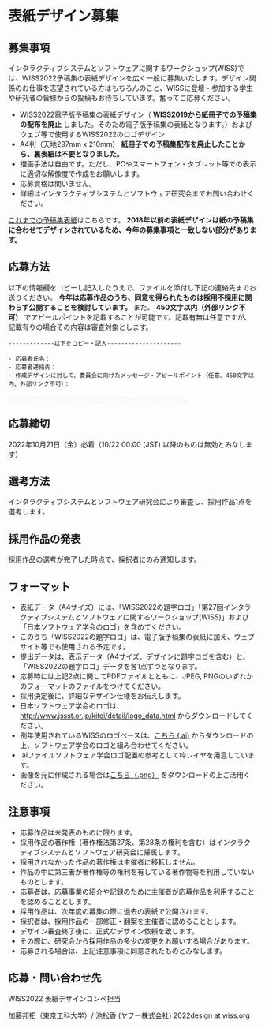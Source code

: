 # 表紙デザイン募集

## 募集事項

インタラクティブシステムとソフトウェアに関するワークショップ(WISS)では、WISS2022予稿集の表紙デザインを広く一般に募集いたします。デザイン関係のお仕事を志望されている方はもちろんのこと、WISSに登壇・参加する学生や研究者の皆様からの投稿もお待ちしています。奮ってご応募ください。

- WISS2022電子版予稿集の表紙デザイン（ __WISS2019から紙冊子での予稿集の配布を廃止__ しました。そのため電子版予稿集の表紙となります。）およびウェブ等で使用するWISS2022のロゴデザイン
- A4判（天地297mm x 210mm） __紙冊子での予稿集配布を廃止したことから、裏表紙は不要となりました。__
- 描画手法は自由です。ただし、PCやスマートフォン・タブレット等での表示に適切な解像度で作成をお願いします。
- 応募資格は問いません。
- 詳細はインタラクティブシステムとソフトウェア研究会までお問い合わせください。

[これまでの予稿集表紙](./archive)はこちらです。 __2018年以前の表紙デザインは紙の予稿集に合わせてデザインされているため、今年の募集事項と一致しない部分があります。__

## 応募方法

以下の情報欄をコピーし記入したうえで、ファイルを添付し下記の連絡先までお送りください。 __今年は応募作品のうち、同意を得られたものは採用不採用に関わらず公開することを検討しています。__
また、 __450文字以内（外部リンク不可）__ でアピールポイントを記載することが可能です。記載有無は任意ですが、記載有りの場合その内容は審査対象とします。

```
-------------以下をコピー・記入---------------------

- 応募者氏名：
- 応募者連絡先：
- 作成デザインに対して、委員会に向けたメッセージ・アピールポイント（任意、450文字以内、外部リンク不可）：

---------------------------------------------------
```

## 応募締切

2022年10月21日（金）必着（10/22 00:00 (JST) 以降のものは無効とみなします）

## 選考方法

インタラクティブシステムとソフトウェア研究会により審査し、採用作品1点を選考します。



## 採用作品の発表

採用作品の選考が完了した時点で、採択者にのみ通知します。

## フォーマット

- 表紙データ（A4サイズ）には、「WISS2022の題字ロゴ」「第27回インタラクティブシステムとソフトウェアに関するワークショップ(WISS)」および「日本ソフトウェア学会のロゴ」を含めてください。
- このうち「WISS2022の題字ロゴ」は、電子版予稿集の表紙に加え、ウェブサイト等でも使用される予定です。
- 提出データは、表示データ（A4サイズ、デザインに題字ロゴを含む）と、「WISS2022の題字ロゴ」データを各1点ずつとなります。
- 応募時には上記2点に関してPDFファイルとともに、JPEG, PNGのいずれかのフォーマットのファイルをつけてください。
- 採用決定後に、詳細なデザイン仕様をお伝えします。
- 日本ソフトウェア学会のロゴは、 <http://www.jssst.or.jp/kitei/detail/logo_data.html> からダウンロードしてください。
- 例年使用されているWISSのロゴベースは、[こちら (.ai)](./downloads/wiss_logo_template.ai) からダウンロードの上、ソフトウェア学会のロゴと組み合わせてください。
- .aiファイルソフトウェア学会ロゴ配置の参考として枠レイヤを用意しています。
- 画像を元に作成される場合は[こちら（.png）](./downloads/wiss_logo_template_no_flame.png) をダウンロードの上ご活用ください。

## 注意事項

- 応募作品は未発表のものに限ります。
- 採用作品の著作権（著作権法第27条、第28条の権利を含む）はインタラクティブシステムとソフトウェア研究会に帰属します。
- 採用されなかった作品の著作権は主催者に移転しません。
- 作品の中に第三者が著作権等の権利を有している著作物等を利用していないものとします。
- 応募者は、応募事業の紹介や記録のために主催者が応募作品を利用することを認めることとします。
- 採用作品は、次年度の募集の際に過去の表紙で公開されます。
- 採択者は、採用作品の一部修正・翻案を主催者に認めることとします。
- デザイン審査終了後に、正式なデザイン依頼を致します。
- その際に、研究会から採用作品の多少の変更をお願いする場合があります。
- 応募される場合は、上記注意事項に同意されたものとみなします。

## 応募・問い合わせ先

WISS2022 表紙デザインコンペ担当

加藤邦拓（東京工科大学）/ 池松香 (ヤフー株式会社) 2022design at wiss.org
